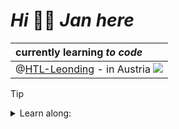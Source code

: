 <!-- https://github.com/IxI-Enki/IxI-Enki/README.md    ==    Profile Page                  -->
# *Hi* 🤘🏻 *Jan here* 
   | currently learning ***to code***                                                        | 
   | :-------------------------------------------------------------------------------------- |   
   | @[HTL-Leonding](www.htl-leonding.at) - in Austria ![](https://flagcdn.com/16x12/at.png) | 
 
> [!TIP]
> <details>  
>   <summary>Learn along:</summary>  
>   <!--  Links to the different coding language's and plattforms libraries.  -->  
>   
> ⚙ Shell (zsh/bash)  [LINK]()  
> ⚙ Batchfiles   [LINK]()  
> ⚙ C  [LINK]()  
> ⚙ C++  [LINK]()  
> ⚙ C#  [LINK](https://github.com/IxI-Enki/IxI-Enki/blob/main/C%23-library.md#c-code-beispiele)  
> ⚙ html  [LINK]()  
> ⚙ CSS  [LINK]()  
> ⚙ SQL  [LINK]()  
> ⚙ GitHub  [LINK]()
>  
>   <!--  add further new expiriences here  -->  
> </details>  
